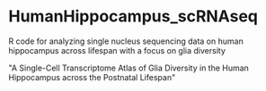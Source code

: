 # HumanHippocampus_scRNAseq

R code for analyzing single nucleus sequencing data on human hippocampus across lifespan with a focus on glia diversity

"A Single-Cell Transcriptome Atlas of Glia Diversity in the Human Hippocampus across the Postnatal Lifespan"

